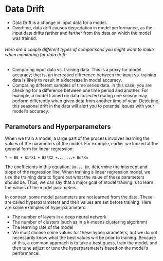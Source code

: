# Data Drift

- Data Drift is a change in input data for a model.
- Overtime, data drift causes degradation in model performance, as the input data drifts farther and farther from the data on which the model was trained.

######  Here are a couple different types of comparisons you might want to make when monitoring for data drift:

- Comparing input data vs. training data. This is a proxy for model accuracy; that is, an increased difference between the input vs. training data is likely to result in a decrease in model accuracy.
- Comparing different samples of time series data. In this case, you are checking for a difference between one time period and another. For example, a model trained on data collected during one season may perform differently when given data from another time of year. Detecting this seasonal drift in the data will alert you to potential issues with your model's accuracy.


## Parameters and Hyperparameters

When we train a model, a large part of the process involves learning the values of the parameters of the model. For example, earlier we looked at the general form for linear regression:

`Y = B0 + B1*X1 + B2*X2 +.......+ Bn*Xn`

The coefficients in this equation, `B0....Bn`, determine the intercept and slope of the regression line. When training a linear regression model, we use the training data to figure out what the value of these parameters should be. Thus, we can say that a major goal of model training is to learn the values of the model parameters.

In contrast, some model parameters are not learned from the data. These are called hyperparameters and their values are set before training. Here are some examples of hyperparameters:

- The number of layers in a deep neural network
- The number of clusters (such as in a k-means clustering algorithm)
- The learning rate of the model
- We must choose some values for these hyperparameters, but we do not necessarily know what the best values will be prior to training. Because of this, a common approach is to take a best guess, train the model, and then tune adjust or tune the hyperparameters based on the model's performance.
